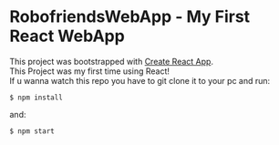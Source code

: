# RobofriendsWebApp - My First React WebApp

This project was bootstrapped with [Create React App](https://github.com/facebook/create-react-app).  
This Project was my first time using React!  
If u wanna watch this repo you have to git clone it to your pc and run:  
```
$ npm install
```  
and:
```
$ npm start
```
